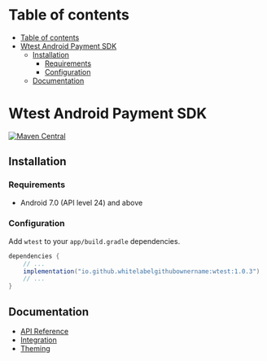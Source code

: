 # Table of contents

- [Table of contents](#table-of-contents)
- [Wtest Android Payment SDK](#Wtest-android-payment-sdk)
  - [Installation](#installation)
    - [Requirements](#requirements)
    - [Configuration](#configuration)
  - [Documentation](#documentation)

# Wtest Android Payment SDK

[![Maven Central](https://img.shields.io/maven-central/v/com.Wtest/Wtest-payment-sdk)](https://central.sonatype.com/artifact/com.Wtest/Wtest-payment-sdk/1.0.0)

## Installation

### Requirements

- Android 7.0 (API level 24) and above

### Configuration

Add `wtest` to your `app/build.gradle` dependencies.

```groovy
dependencies {
    // ...
    implementation("io.github.whitelabelgithubownername:wtest:1.0.3")
    // ...
}
```

## Documentation

- [API Reference](./docs/api-reference.md)
- [Integration](./docs/integration.md)
- [Theming](./docs/theming.md)
